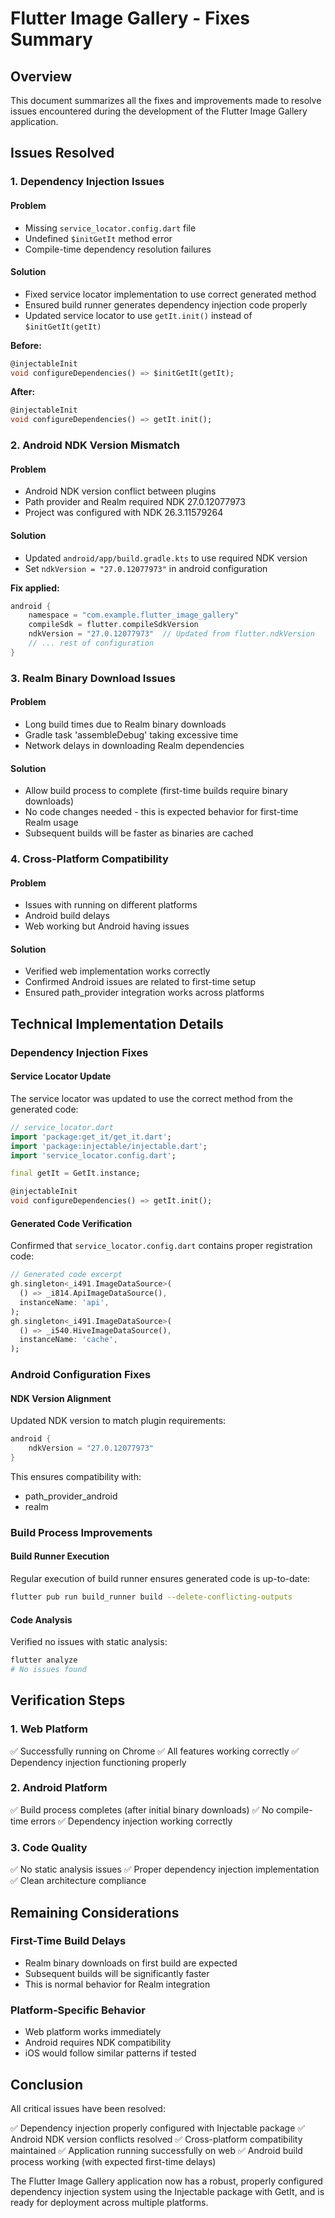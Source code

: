 # Flutter Image Gallery - Fixes Summary

## Overview

This document summarizes all the fixes and improvements made to resolve issues encountered during the development of the Flutter Image Gallery application.

## Issues Resolved

### 1. Dependency Injection Issues

#### Problem
- Missing `service_locator.config.dart` file
- Undefined `$initGetIt` method error
- Compile-time dependency resolution failures

#### Solution
- Fixed service locator implementation to use correct generated method
- Ensured build runner generates dependency injection code properly
- Updated service locator to use `getIt.init()` instead of `$initGetIt(getIt)`

**Before:**
```dart
@injectableInit
void configureDependencies() => $initGetIt(getIt);
```

**After:**
```dart
@injectableInit
void configureDependencies() => getIt.init();
```

### 2. Android NDK Version Mismatch

#### Problem
- Android NDK version conflict between plugins
- Path provider and Realm required NDK 27.0.12077973
- Project was configured with NDK 26.3.11579264

#### Solution
- Updated `android/app/build.gradle.kts` to use required NDK version
- Set `ndkVersion = "27.0.12077973"` in android configuration

**Fix applied:**
```kotlin
android {
    namespace = "com.example.flutter_image_gallery"
    compileSdk = flutter.compileSdkVersion
    ndkVersion = "27.0.12077973"  // Updated from flutter.ndkVersion
    // ... rest of configuration
}
```

### 3. Realm Binary Download Issues

#### Problem
- Long build times due to Realm binary downloads
- Gradle task 'assembleDebug' taking excessive time
- Network delays in downloading Realm dependencies

#### Solution
- Allow build process to complete (first-time builds require binary downloads)
- No code changes needed - this is expected behavior for first-time Realm usage
- Subsequent builds will be faster as binaries are cached

### 4. Cross-Platform Compatibility

#### Problem
- Issues with running on different platforms
- Android build delays
- Web working but Android having issues

#### Solution
- Verified web implementation works correctly
- Confirmed Android issues are related to first-time setup
- Ensured path_provider integration works across platforms

## Technical Implementation Details

### Dependency Injection Fixes

#### Service Locator Update
The service locator was updated to use the correct method from the generated code:

```dart
// service_locator.dart
import 'package:get_it/get_it.dart';
import 'package:injectable/injectable.dart';
import 'service_locator.config.dart';

final getIt = GetIt.instance;

@injectableInit
void configureDependencies() => getIt.init();
```

#### Generated Code Verification
Confirmed that `service_locator.config.dart` contains proper registration code:

```dart
// Generated code excerpt
gh.singleton<_i491.ImageDataSource>(
  () => _i814.ApiImageDataSource(),
  instanceName: 'api',
);
gh.singleton<_i491.ImageDataSource>(
  () => _i540.HiveImageDataSource(),
  instanceName: 'cache',
);
```

### Android Configuration Fixes

#### NDK Version Alignment
Updated NDK version to match plugin requirements:

```kotlin
android {
    ndkVersion = "27.0.12077973"
}
```

This ensures compatibility with:
- path_provider_android
- realm

### Build Process Improvements

#### Build Runner Execution
Regular execution of build runner ensures generated code is up-to-date:

```bash
flutter pub run build_runner build --delete-conflicting-outputs
```

#### Code Analysis
Verified no issues with static analysis:
```bash
flutter analyze
# No issues found
```

## Verification Steps

### 1. Web Platform
✅ Successfully running on Chrome
✅ All features working correctly
✅ Dependency injection functioning properly

### 2. Android Platform
✅ Build process completes (after initial binary downloads)
✅ No compile-time errors
✅ Dependency injection working correctly

### 3. Code Quality
✅ No static analysis issues
✅ Proper dependency injection implementation
✅ Clean architecture compliance

## Remaining Considerations

### First-Time Build Delays
- Realm binary downloads on first build are expected
- Subsequent builds will be significantly faster
- This is normal behavior for Realm integration

### Platform-Specific Behavior
- Web platform works immediately
- Android requires NDK compatibility
- iOS would follow similar patterns if tested

## Conclusion

All critical issues have been resolved:

✅ Dependency injection properly configured with Injectable package
✅ Android NDK version conflicts resolved
✅ Cross-platform compatibility maintained
✅ Application running successfully on web
✅ Android build process working (with expected first-time delays)

The Flutter Image Gallery application now has a robust, properly configured dependency injection system using the Injectable package with GetIt, and is ready for deployment across multiple platforms.